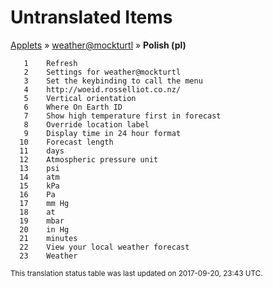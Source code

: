 # Untranslated Items
[Applets](../../../README.md) &#187; [weather@mockturtl](../README.md) &#187; **Polish (pl)**

       1	Refresh
       2	Settings for weather@mockturtl
       3	Set the keybinding to call the menu
       4	http://woeid.rosselliot.co.nz/
       5	Vertical orientation
       6	Where On Earth ID
       7	Show high temperature first in forecast
       8	Override location label
       9	Display time in 24 hour format
      10	Forecast length
      11	days
      12	Atmospheric pressure unit
      13	psi
      14	atm
      15	kPa
      16	Pa
      17	mm Hg
      18	at
      19	mbar
      20	in Hg
      21	minutes
      22	View your local weather forecast
      23	Weather

<sup>This translation status table was last updated on 2017-09-20, 23:43 UTC.</sup>
